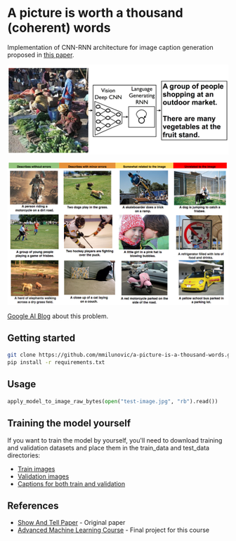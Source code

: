 # A picture is worth a thousand (coherent) words

Implementation of CNN-RNN architecture for image caption generation proposed in [this paper](https://arxiv.org/abs/1411.4555). 

![](https://github.com/mmilunovic/a-picture-is-a-thousand-words/blob/master/resources/description.png)

![](https://github.com/mmilunovic/a-picture-is-a-thousand-words/blob/master/resources/multiple.png)

[Google AI Blog](https://ai.googleblog.com/2014/11/a-picture-is-worth-thousand-coherent.html) about this problem.



## Getting started

```bash
git clone https://github.com/mmilunovic/a-picture-is-a-thousand-words.git
pip install -r requirements.txt
```

## Usage

```python
apply_model_to_image_raw_bytes(open("test-image.jpg", "rb").read())
```

## Training the model yourself

If you want to train the model by yourself, you'll need to download training and validation datasets and place them in the train_data and test_data directories:

* [Train images](http://msvocds.blob.core.windows.net/coco2014/train2014.zip)
* [Validation images](http://msvocds.blob.core.windows.net/coco2014/val2014.zip)
* [Captions for both train and validation](http://msvocds.blob.core.windows.net/annotations-1-0-3/captions_train-val2014.zip)

## References

* [Show And Tell Paper](https://arxiv.org/abs/1411.4555) - Original paper
* [Advanced Machine Learning Course](https://www.coursera.org/specializations/aml) - Final project for this course

